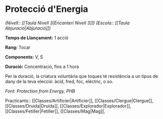 # Protecció d'Energia

*(Nivell:: [[Taula Nivell 3|Encanteri Nivell 3]]) (Escola:: [[Taula Abjuració|Abjuració]])*

**Temps de Llançament:** 1 acció

**Rang:** Tocar

**Components:** V, S

**Duració:** Concentració, fins a 1 hora

Per la duració, la criatura voluntària que toques té resistència a un tipus de dany de la teva elecció: àcid, fred, foc, elèctric, o so.


*Font: Protection from Energy, PHB*



Practicants:: [[Classes/Artificier|Artificier]], [[Classes/Clergue|Clergue]], [[Classes/Druida|Druida]], [[Classes/Explorador|Explorador]], [[Classes/Fetiller|Fetiller]], [[Classes/Mag|Mag]], 